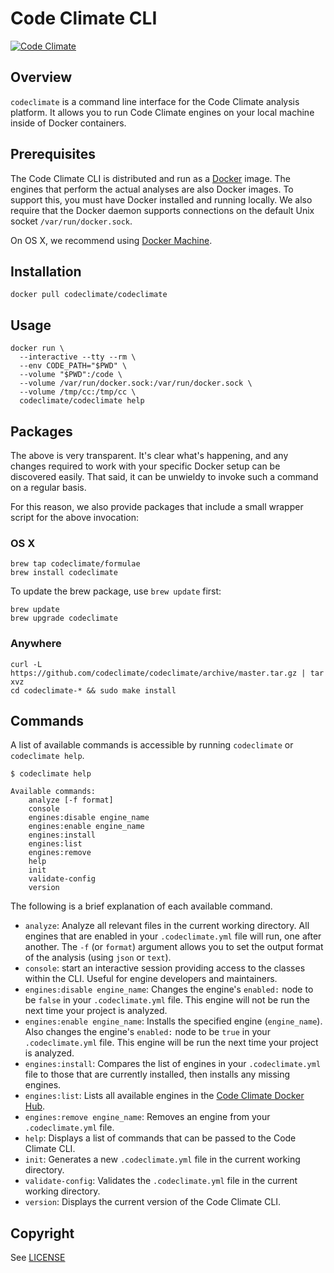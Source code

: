# Code Climate CLI<br>

[![Code Climate](https://codeclimate.com/github/codeclimate/codeclimate/badges/gpa.svg)](https://codeclimate.com/github/codeclimate/codeclimate)

## Overview

`codeclimate` is a command line interface for the Code Climate analysis
platform. It allows you to run Code Climate engines on your local machine inside
of Docker containers.

## Prerequisites

The Code Climate CLI is distributed and run as a
[Docker](https://www.docker.com) image. The engines that perform the actual
analyses are also Docker images. To support this, you must have Docker installed
and running locally. We also require that the Docker daemon supports connections
on the default Unix socket `/var/run/docker.sock`.

On OS X, we recommend using [Docker Machine](https://docs.docker.com/machine/).

## Installation

```console
docker pull codeclimate/codeclimate
```

## Usage

```console
docker run \
  --interactive --tty --rm \
  --env CODE_PATH="$PWD" \
  --volume "$PWD":/code \
  --volume /var/run/docker.sock:/var/run/docker.sock \
  --volume /tmp/cc:/tmp/cc \
  codeclimate/codeclimate help
```

## Packages

The above is very transparent. It's clear what's happening, and any changes
required to work with your specific Docker setup can be discovered easily. That
said, it can be unwieldy to invoke such a command on a regular basis.

For this reason, we also provide packages that include a small wrapper script
for the above invocation:

### OS X

```console
brew tap codeclimate/formulae
brew install codeclimate
```

To update the brew package, use `brew update` first:

```console
brew update
brew upgrade codeclimate
```

### Anywhere

```console
curl -L https://github.com/codeclimate/codeclimate/archive/master.tar.gz | tar xvz
cd codeclimate-* && sudo make install
```

## Commands

A list of available commands is accessible by running `codeclimate` or
`codeclimate help`.

```console
$ codeclimate help

Available commands:
    analyze [-f format]
    console
    engines:disable engine_name
    engines:enable engine_name
    engines:install
    engines:list
    engines:remove
    help
    init
    validate-config
    version
```

The following is a brief explanation of each available command.

* `analyze`: Analyze all relevant files in the current working directory. All engines that are enabled in your `.codeclimate.yml` file will run, one after another. The `-f` (or `format`) argument allows you to set the output format of the analysis (using `json` or `text`).
* `console`: start an interactive session providing access to the classes within the CLI. Useful for engine developers and maintainers.
* `engines:disable engine_name`: Changes the engine's `enabled:` node to be `false` in your `.codeclimate.yml` file. This engine will not be run the next time your project is analyzed.
* `engines:enable engine_name`: Installs the specified engine (`engine_name`). Also changes the engine's `enabled:` node to be `true` in your `.codeclimate.yml` file. This engine will be run the next time your project is analyzed.
* `engines:install`: Compares the list of engines in your `.codeclimate.yml` file to those that are currently installed, then installs any missing engines.
* `engines:list`: Lists all available engines in the [Code Climate Docker Hub](https://hub.docker.com/u/codeclimate/).
* `engines:remove engine_name`: Removes an engine from your `.codeclimate.yml` file.
* `help`: Displays a list of commands that can be passed to the Code Climate CLI.
* `init`: Generates a new `.codeclimate.yml` file in the current working directory.
* `validate-config`: Validates the `.codeclimate.yml` file in the current working directory.
* `version`: Displays the current version of the Code Climate CLI.

## Copyright

See [LICENSE](LICENSE)
